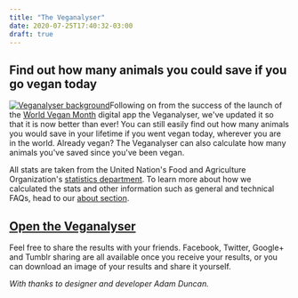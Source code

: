 ```yaml
---
title: "The Veganalyser"
date: 2020-07-25T17:40:32-03:00
draft: true
---
```

## Find out how many animals you could save if you go vegan today 

[![Veganalyser background ](https://www.vegansociety.com/sites/default/files/uploads/header3_0.jpg)](https://www.vegansociety.com/veganalyser)Following on from the success of the launch of the [World Vegan Month](https://www.vegansociety.com/whats-new/campaigns/world-vegan-month) digital app the Veganalyser, we've updated it so that it is now better than ever! You can still easily find out how many animals you would save in your lifetime if you went vegan today, wherever you are in the world. Already vegan? The Veganalyser can also calculate how many animals you've saved since you've been vegan.

All stats are taken from the United Nation's Food and Agriculture Organization's [statistics department](http://faostat.fao.org/beta/en/#home). To learn more about how we calculated the stats and other information such as general and technical FAQs, head to our [about section](https://www.vegansociety.com/whats-new/campaigns/veganalyser/about-veganalyser). 

## [Open the Veganalyser](https://www.vegansociety.com/sites/default/apps/veganalyser/?page=1) 

Feel free to share the results with your friends. Facebook, Twitter, Google+ and Tumblr sharing are all available once you receive your results, or you can download an image of your results and share it yourself.

*With thanks to designer and developer Adam Duncan.*